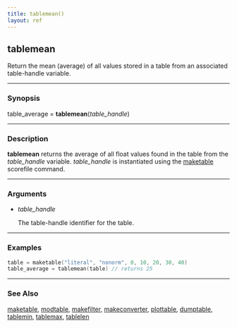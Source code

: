```yaml
---
title: tablemean()
layout: ref
---
```


## tablemean

Return the mean (average) of all values stored in a table from an associated
table-handle variable.

-----

### Synopsis

table\_average = **tablemean**(*table\_handle*)

-----

### Description

**tablemean** returns the average of all float values found in the table from the
*table\_handle* variable. *table\_handle* is instantiated using the
[maketable](maketable.html) scorefile command.

-----

### Arguments

  - *table\_handle*  
      
    The table-handle identifier for the table.

-----

### Examples

```cpp
table = maketable("literal", "nonorm", 0, 10, 20, 30, 40)
table_average = tablemean(table) // returns 25
```
-----

### See Also

[maketable](maketable.html), [modtable](modtable.html),
[makefilter](makefilter.html), [makeconverter](makeconverter.html),
[plottable](plottable.html), [dumptable](dumptable.html),
[tablemin](tablemin.html), [tablemax](tablemax.html), [tablelen](tablelen.html)
